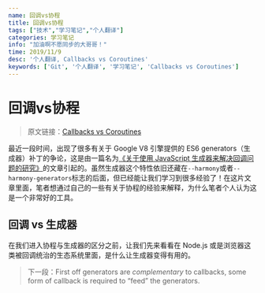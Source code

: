 ```yaml
---
name: 回调vs协程
title: 回调vs协程
tags: ["技术","学习笔记","个人翻译"]
categories: 学习笔记
info: "加油啊不愿同步的大哥哥！"
time: 2019/11/9
desc: '个人翻译, Callbacks vs Coroutines'
keywords: ['Git', '个人翻译', '学习笔记', 'Callbacks vs Coroutines']
---
```


# 回调vs协程

> 原文链接：[Callbacks vs Coroutines](https://medium.com/@tjholowaychuk/callbacks-vs-coroutines-174f1fe66127)

最近一段时间，出现了很多有关于 Google V8 引擎提供的 ES6 generators（生成器）补丁的争论，这是由一篇名为[《关于使用 JavaScript 生成器来解决回调问题的研究》](http://jlongster.com/A-Study-on-Solving-Callbacks-with-JavaScript-Generators)的文章引起的。虽然生成器这个特性依旧还藏在`--harmony`或者`--harmony-generators`标志的后面，但已经能让我们学习到很多经验了！在这片文章里面，笔者想通过自己的一些有关于协程的经验来解释，为什么笔者个人认为这是一个非常好的工具。

## 回调 vs 生成器

在我们进入协程与生成器的区分之前，让我们先来看看在 Node.js 或是浏览器这类被回调统治的生态系统里面，是什么让生成器变得有用的。

> 下一段：First off generators are *complementary* to callbacks, some form of callback is required to “feed” the generators. 



